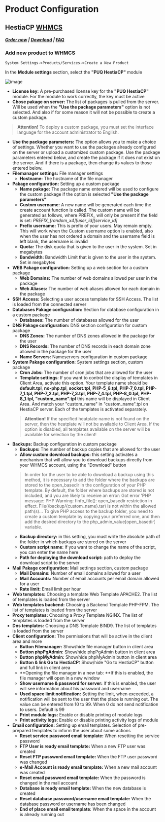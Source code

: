 # Product Configuration

## HestiaCP **[WHMCS](https://puqcloud.com/link.php?id=77)**

##### [Order now](https://puqcloud.com/index.php?rp=/store/whmcs-module-hestiacp) | [Download](https://download.puqcloud.com/WHMCS/servers/PUQ_WHMCS-HestiaCP/) | [FAQ](https://faq.puqcloud.com/) 

### Add new product to WHMCS

```
System Settings->Products/Services->Create a New Product
```

In the **Module settings** section, select the **"PUQ HestiaCP"** module

![image](https://user-images.githubusercontent.com/81689153/234530465-0bb53b05-5ce8-4f67-b32a-e5501852346e.png)

- **License key:** A pre-purchased license key for the **"PUQ HestiaCP"** module. For the module to work correctly, the key must be active
- **Chose pakage on server:** The list of packages is pulled from the server. Will be used when the **"Use the package parameters"** option is not selected. And also if for some reason it will not be possible to create a custom package. 
>**Attention!** To deploy a custom package, you must set the interface language for the account administrator to English.
- **Use the package parameters:** The option allows you to make a choice of settings. Whether you want to use the packages already configured on the server or upload a customized custom package. Use the package parameters entered below, and create the package if it does not exist on the server. And if there is a package, then change its values to those entered below.
- **Filemanager settings:** File manager settings  
    - **Hostname:** The hostname of the file manager
- **Pakage configuration:** Setting up a custom package  
    - **Name pakage:** The package name entered will be used to configure the custom package if the option is selected **"Use the package parameters"**
    - **Custom username:** A new name will be generated each time the create account function is called.
The custom name will be generated as follows, where PREFIX_ will only be present if the field is set: *PREFIX_[*random_x4*]_[*user_id*]_[*service_id*]*
    - **Prefix username:** This is prefix of your users. May remain empty. This will work when the Custom username option is enabled, also when the user has not ordered a domain and the username field is left blank, the username is invalid
    - **Quota:** The disk quota that is given to the user in the system. Set in megabytes
    - **Bandwidth:** Bandwidth Limit that is given to the user in the system. Set in megabytes
- **WEB Pakage configuration:** Setting up a web section for a custom package 
    - **Web Domains:** The number of web domains allowed per user in the package
    - **Web Aliases:** The number of web aliases allowed for each domain in the package
- **SSH Access:** Selecting a user access template for SSH Access. The list is loaded from the connected server
- **Databases Pakage configuration:** Section for database configuration in a custom package 
    - **Databases:** The number of databases allowed for the user
- **DNS Pakage configuration:** DNS section configuration for custom package 
    - **DNS Zones:** The number of DNS zones allowed in the package for the user
    - **DNS Records:** The number of DNS records in each domain zone allowed in the package for the user
    - **Name Servers:** Nameservers configuration in custom package
- **System Pakage configuration:** System settings section, custom package 
    - **Cron Jobs:** The number of cron jobs that are allowed for the user
    - **Template settings**: If you want to control the display of templates in Client Area, activate this option. Your template name should be **default.tpl**, **no-php.tpl**, **socket.tpl**, **PHP-5\_6.tpl, PHP-7\_0.tpl, PHP-7\_1.tpl, PHP-7\_2.tpl, PHP-7\_3.tpl, PHP-7\_4.tpl, PHP-8\_0.tpl, PHP-8\_1.tpl, "custom\_name".tpl** this name will be displayed in Client Area. And match your "custom\_name" in "custom\_name".tpl on HestiaCP server. Each of the templates is activated separately. 
    >**Attention!** If the specified heatplate name is not found on the server, then the heatplate will not be available to Client Area. If the option is disabled, all templates available on the server will be available for selection by the client!
- **Backups:** Backup configuration in custom package 
    - **Backups:** The number of backup copies that are allowed for the user
    - **Allow custom download backups:** this setting activates a mechanism that will allow you to download backups directly from your WHMCS account, using the "Download" button
    >In order for the user to be able to download a backup using this method, it is necessary to add the folder where the backups are stored to the open_basedir in the configuration of your PHP template. By default, the folder where backups are stored is not included, and you are likely to receive an error: Got error 'PHP message: PHP Warning: finfo_file(): open_basedir restriction in effect. File(/backup/{custom_name}.tar) is not within the allowed path(s)... To give PHP access to the backup folder, you need to create a custom template by copying your preferred one, and then add the desired directory to the php_admin_value[open_basedir] variable.
    - **Backup directory:** in this setting, you must write the absolute path of the folder in which backups are stored on the server
    - **Custom script name:** if you want to change the name of the script, you can enter the name here
    - **Path for deploying the download script:** path to deploy the download script to the server
- **Mail Pakage configuration:** Mail settings section, custom package 
    - **Mail Domains:** Number of email domains allowed for a user
    - **Mail Accounts:** Number of email accounts per email domain allowed for a user
    - **Rate limit:** Email limit per hour
- **Web templates:** Choosing a template Web Template  APACHE2. The list of templates is loaded from the server
- **Web templates backend:** Choosing a Backend Template PHP-FPM. The list of templates is loaded from the server
- **Proxy templates:** Choosing a Proxy Template NGINX. The list of templates is loaded from the server  
- **Dns templates:** Choosing a DNS Template BIND9. The list of templates is loaded from the server 
- **Client configuration:** The permissions that will be active in the client area and more  
    - **Button Filemanager:** Show/hide file manager button in client area  
    - **Button phpPgAdmin:** Show/hide phpPgAdmin button in client area
    - **Button phpMyAdmin:** Show/hide phpMyAdmin button in client area  
    - **Button & link Go to HestiaCP:** Show/hide "Go to HestiaCP" button and full link in client area  
    - **Opening the file manager in a new tab: **If this is enabled, the file manager will open in a new window
    - **Show username & password for server:** If this is enabled, the user will see information about his password and username
    - **Used space limit notification:** Setting the limit, when exceeded, a notification will be sent to the user that the place is running out. The value can be entered from 10 to 99. When 0 do not send notification to users. Default is 99  
    - **Print module logs:** Enable or disable printing of module logs  
    - **Print activity logs**: Enable or disable printing activity logs of module
- **Email configuration:** Setting up email templates. Selection of pre-prepared templates to inform the user about some actions  
    - **Reset service password email template:** When resetting the service password  
    - **FTP User is ready email template:** When a new FTP user was created  
    - **Reset FTP password email template:** When the FTP user password was changed  
    - **e-Mail Account is ready email template:** When a new mail account was created  
    - **Reset email password email template:** When the password is changed in the mail account  
    - **Database is ready email template:** When the new database is created  
    - **Reset database password/username email template:** When the database password or username has been changed  
    - **End of place email email template:** When the space in the account is already running out  

